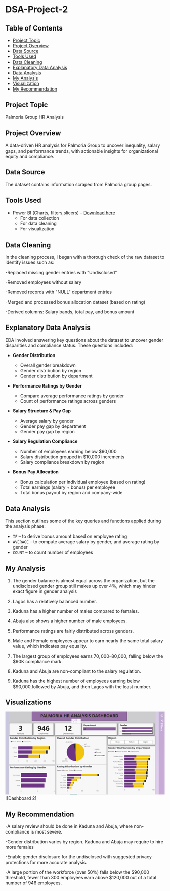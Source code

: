 # DSA-Project-2

## Table of Contents
- [Project Topic](#project-topic)
- [Project Overview](#project-overview)
- [Data Source](#data-source)
- [Tools Used](#tools-used)
- [Data Cleaning](#data-cleaning)
- [Explanatory Data Analysis](#explanatory-data-analysis)
- [Data Analysis](#data-analysis)
- [My Analysis](#my-analysis)
- [Visualization](visualization)
- [My Recommendation](#my-recommendation)
  

## Project Topic
Palmoria Group HR Analysis               

## Project Overview
A data-driven HR analysis for Palmoria Group to uncover inequality, salary gaps, and performance trends, with actionable insights for organizational equity and compliance.

## Data Source
The dataset contains information scraped from Palmoria group pages.

## Tools Used
- Power BI (Charts, filters,slicers)  – [Download here](https://www.microsoft.com)
  - For data collection
  - For data cleaning
  - For visualization

## Data Cleaning
In the cleaning process, I began with a thorough check of the raw dataset to identify issues such as:

 -Replaced missing gender entries with "Undisclosed"

 -Removed employees without salary

 -Removed records with "NULL" department entries

 -Merged and processed bonus allocation dataset (based on rating)

 -Derived columns: Salary bands, total pay, and bonus amount




##  Explanatory Data Analysis

EDA involved answering key questions about the dataset to uncover gender disparities and compliance status. These questions included:

- **Gender Distribution**
  - Overall gender breakdown
  - Gender distribution by region
  - Gender distribution by department

- **Performance Ratings by Gender**
  - Compare average performance ratings by gender
  - Count of performance ratings across genders

- **Salary Structure & Pay Gap**
  - Average salary by gender
  - Gender pay gap by department
  - Gender pay gap by region

- **Salary Regulation Compliance**
  - Number of employees earning below $90,000
  - Salary distribution grouped in $10,000 increments
  - Salary compliance breakdown by region

- **Bonus Pay Allocation**
  - Bonus calculation per individual employee (based on rating)
  - Total earnings (salary + bonus) per employee
  - Total bonus payout by region and company-wide



## Data Analysis
This section outlines some of the key queries and functions applied during the analysis phase:

- `IF` – to derive bonus amount based on employee rating
- `AVERAGE` – to compute average salary by gender, and average rating by gender
- `COUNT` – to count number of employees 
   

## My Analysis
 1. The gender balance is almost equal across the organization, but the undisclosed gender group still makes up over 4%, which may hinder exact figure in gender analysis

 2. Lagos has a relatively balanced number.

 3. Kaduna has a higher number of males compared to females.
 
 4. Abuja also shows a higher number of  male employees.
    
 5. Performance ratings are fairly distributed across genders.
    
 6. Male and Female employees appear to earn nearly the same total salary value, which indicates pay equality.
  
 7. The largest group of employees earns $70,000–$80,000, falling below the $90K compliance mark.
    
 8. Kaduna and Abuja are non-compliant to the salary regulation.
    
 9. Kaduna has the highest number of employees earning below $90,000,followed by Abuja, and then Lagos with the least number.
  
## Visualizations

![Dashboard 1](https://github.com/Eliza776/DSA-Project-2/blob/main/Palmoria%20HR%20analysis.png)
![Dashboard 2]



  



  
## My Recommendation

 -A salary review should be done in Kaduna and Abuja, where non-compliance is most severe.

 -Gender distribution varies by region. Kaduna and Abuja may require to hire more females

 -Enable gender disclosure for the undisclosed with suggested  privacy protections for more accurate analysis.

 -A large portion of the workforce (over 50%) falls below the $90,000 threshold, fewer than 300 employees earn above $120,000 out of a total number of 946 employees. 


